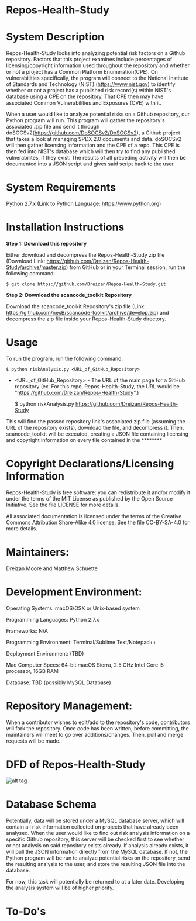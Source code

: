 # Repos-Health-Study

# System Description
Repos-Health-Study looks into analyzing potential risk factors on a Github repository. Factors that this project examines include percentages of licensing/copyright information used throughout the repository and whether or not a project has a Common Platform Enumeration(CPE). On vulnerabilities specifically, the program will connect to the National Institute of Standards and Technology (NIST) (https://www.nist.gov) to identify whether or not a project has a published risk record(s) within NIST's database using a CPE on the repository. That CPE then may have associated Common Vulnerabilities and Exposures (CVE) with it.

When a user would like to analyze potential risks on a Github repository, our Python program will run. This program will gather the repository's associated .zip file and send it through doSOCSv2(https://github.com/DoSOCSv2/DoSOCSv2), a Github project that takes a look at managing SPDX 2.0 documents and data. doSOCSv2 will then gather licensing information and the CPE of a repo. This CPE is then fed into NIST's database which will then try to find any published vulnerabilites, if they exist. The results of all preceding activity will then be documented into a JSON script and gives said script back to the user.

# System Requirements

Python 2.7.x (Link to Python Language: https://www.python.org)

# Installation Instructions

**Step 1: Download this repository**

Either download and decompress the Repos-Health-Study zip file (Download Link: https://github.com/Dreizan/Repos-Health-Study/archive/master.zip) from GitHub or in your Terminal session, run the following command:

    $ git clone https://github.com/Dreizan/Repos-Health-Study.git

**Step 2: Download the scancode_toolkit Repository**

Download the scancode_toolkit Repository's zip file (Link: https://github.com/nexB/scancode-toolkit/archive/develop.zip) and decompress the zip file inside your Repos-Health-Study directory.

# Usage

To run the program, run the following command:

    $ python riskAnalysis.py <URL_of_GitHub_Repository>
    
* \<URL_of_GitHub_Repository\> - The URL of the main page for a GitHub repository (ex. For this repo, Repos-Health-Study, the URL would be "https://github.com/Dreizan/Repos-Health-Study".)

    $ python riskAnalysis.py https://github.com/Dreizan/Repos-Health-Study
    
This will find the passed repository link's associated zip file (assuming the URL of the repository exists), download the file, and decompress it. Then, scancode_toolkit will be executed, creating a JSON file containing licensing and copyright information on every file contained in the ********

# Copyright Declarations/Licensing Information
Repos-Health-Study is free software: you can redistribute it and/or modify it under the terms of the MIT License as published by the Open Source Initiative. See the file LICENSE for more details.

All associated documentation is licensed under the terms of the Creative Commons Attribution Share-Alike 4.0 license. See the file CC-BY-SA-4.0 for more details.

# Maintainers: 
Dreizan Moore and Matthew Schuette

# Development Environment:
Operating Systems: macOS/OSX or Unix-based system
    
Programming Languages: Python 2.7.x
    
Frameworks: N/A
    
Programming Environment: Terminal/Sublime Text/Notepad++
    
Deployment Environment: (TBD)

Mac Computer Specs: 64-bit macOS Sierra, 2.5 GHz Intel Core i5 processor, 16GB RAM

Database: TBD (possibly MySQL Database)

# Repository Management: 
When a contributor wishes to edit/add to the repository's code, contributors will fork the repository. Once code has been written, before committing, the maintainers will meet to go over additions/changes. Then, pull and merge requests will be made.

# DFD of Repos-Health-Study
![alt tag](https://github.com/Dreizan/Repos-Health-Study/blob/dev/RepoHealthDFD.PNG?raw=true)

# Database Schema
Potentially, data will be stored under a MySQL database server, which will contain all risk information collected on projects that have already been analysed. When the user would like to find out risk analysis information on a specific Github repository, this server will be checked first to see whether or not analysis on said repository exists already. If analysis already exists, it will pull the JSON information directly from the MySQL database. If not, the Python program will be run to analyze potential risks on the repository, send the resulting analysis to the user, and store the resulting JSON file into the database.

For now, this task will potentially be returned to at a later date. Developing the analysis system will be of higher priority.

# To-Do's


